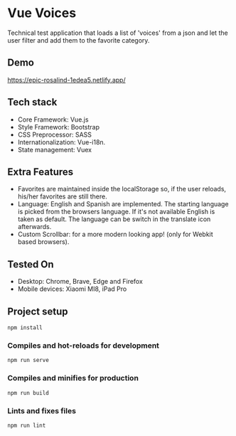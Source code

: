 # Vue Voices

Technical test application that loads a list of 'voices' from a json and let the user filter and add them to the favorite category.

## Demo

https://epic-rosalind-1edea5.netlify.app/

## Tech stack

- Core Framework: Vue.js
- Style Framework: Bootstrap
- CSS Preprocessor: SASS
- Internationalization: Vue-i18n.
- State management: Vuex

## Extra Features

- Favorites are maintained inside the localStorage so, if the user reloads, his/her favorites are still there.
- Language: English and Spanish are implemented. The starting language is picked from the browsers language. If it's not available English is taken as default. The language can be switch in the translate icon afterwards.
- Custom Scrollbar: for a more modern looking app! (only for Webkit based browsers).

## Tested On

- Desktop: Chrome, Brave, Edge and Firefox
- Mobile devices: Xiaomi MI8, iPad Pro

## Project setup

```
npm install
```

### Compiles and hot-reloads for development

```
npm run serve
```

### Compiles and minifies for production

```
npm run build
```

### Lints and fixes files

```
npm run lint
```
